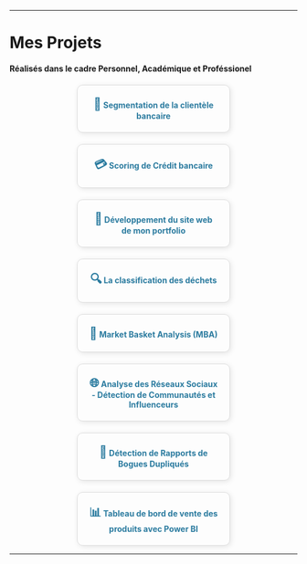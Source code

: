 

---
# Mes Projets 

#### **Réalisés dans le cadre Personnel, Académique et Proféssionel**

<style>
  .projects-container {
    display: flex;
    flex-wrap: wrap;
    justify-content: space-around;
    gap: 20px;
    margin-top: 20px;
  }
  .project-item {
    border: 1px solid #ddd;
    border-radius: 10px;
    padding: 20px;    width: 45%;
    box-shadow: 2px 2px 10px rgba(0, 0, 0, 0.1);
    text-align: center;
    transition: background-color 0.3s;
    cursor: pointer;
    background: none; /* No background color */
  }
  .project-item:hover {
    background-color: #e0e0e0; /* Hover background color */
  }
  .project-item a {
    text-decoration: none;
    color: #2b7b9f;
    font-weight: bold;
    display: block;
  }
  .project-item .icon {
    font-size: 1.5em;
    margin-bottom: 10px;
    color: #2b7b9f;
  }
</style>

<div class="projects-container">
  <div class="project-item">
    <a href="https://segmentation-de-la-clientele-bancaire-presley-project.streamlit.app/">
      <span class="icon">🏦</span> Segmentation de la clientèle bancaire
    </a>
  </div>

  <div class="project-item">
    <a href="https://credit-scoring-project-presley-k-project.streamlit.app/">
      <span class="icon">💳</span> Scoring de Crédit bancaire
    </a>
  </div> 

  <div class="project-item">
    <a href="https://my-portfolio-seven-rho-54.vercel.app/">
      <span class="icon">👜</span> Développement du site web de mon portfolio
    </a>
  </div>

  <div class="project-item">
    <a href=>
      <span class="icon">🔍</span> La classification des déchets
    </a>
  </div> 

  <div class="project-item">
    <a href="/Market_Basket_Analysis">
      <span class="icon">🛒</span> Market Basket Analysis (MBA)
    </a>
  </div>

  <div class="project-item">
    <a href="/Analyse_reseaux_sociaux">
      <span class="icon">🌐</span> Analyse des Réseaux Sociaux - Détection de Communautés et Influenceurs
    </a>
  </div>

  <div class="project-item">
    <a href="/bug_detection_project">
      <span class="icon">🐞</span> Détection de Rapports de Bogues Dupliqués
    </a>
  </div>

  <div class="project-item">
    <a href="/AdventureWorks.pdf">
      <span class="icon">📊</span> Tableau de bord de vente des produits avec Power BI
    </a>
  </div>
</div>

---